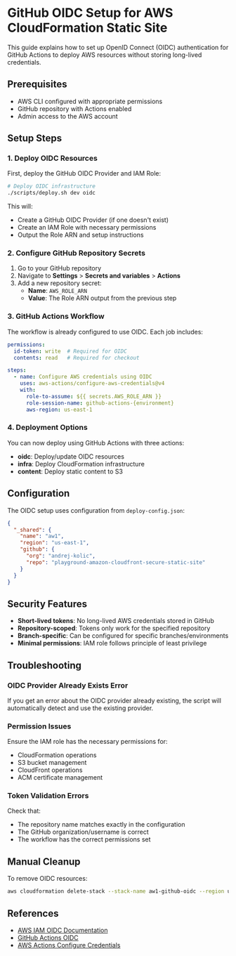 # GitHub OIDC Setup for AWS CloudFormation Static Site

This guide explains how to set up OpenID Connect (OIDC) authentication for GitHub Actions to deploy AWS resources without storing long-lived credentials.

## Prerequisites

- AWS CLI configured with appropriate permissions
- GitHub repository with Actions enabled
- Admin access to the AWS account

## Setup Steps

### 1. Deploy OIDC Resources

First, deploy the GitHub OIDC Provider and IAM Role:

```bash
# Deploy OIDC infrastructure
./scripts/deploy.sh dev oidc
```

This will:
- Create a GitHub OIDC Provider (if one doesn't exist)
- Create an IAM Role with necessary permissions
- Output the Role ARN and setup instructions

### 2. Configure GitHub Repository Secrets

1. Go to your GitHub repository
2. Navigate to **Settings** > **Secrets and variables** > **Actions**
3. Add a new repository secret:
   - **Name**: `AWS_ROLE_ARN`
   - **Value**: The Role ARN output from the previous step

### 3. GitHub Actions Workflow

The workflow is already configured to use OIDC. Each job includes:

```yaml
permissions:
  id-token: write  # Required for OIDC
  contents: read   # Required for checkout

steps:
  - name: Configure AWS credentials using OIDC
    uses: aws-actions/configure-aws-credentials@v4
    with:
      role-to-assume: ${{ secrets.AWS_ROLE_ARN }}
      role-session-name: github-actions-{environment}
      aws-region: us-east-1
```

### 4. Deployment Options

You can now deploy using GitHub Actions with three actions:

- **oidc**: Deploy/update OIDC resources
- **infra**: Deploy CloudFormation infrastructure
- **content**: Deploy static content to S3

## Configuration

The OIDC setup uses configuration from `deploy-config.json`:

```json
{
  "_shared": {
    "name": "aw1",
    "region": "us-east-1",
    "github": {
      "org": "andrej-kolic",
      "repo": "playground-amazon-cloudfront-secure-static-site"
    }
  }
}
```

## Security Features

- **Short-lived tokens**: No long-lived AWS credentials stored in GitHub
- **Repository-scoped**: Tokens only work for the specified repository
- **Branch-specific**: Can be configured for specific branches/environments
- **Minimal permissions**: IAM role follows principle of least privilege

## Troubleshooting

### OIDC Provider Already Exists Error

If you get an error about the OIDC provider already existing, the script will automatically detect and use the existing provider.

### Permission Issues

Ensure the IAM role has the necessary permissions for:
- CloudFormation operations
- S3 bucket management
- CloudFront operations
- ACM certificate management

### Token Validation Errors

Check that:
- The repository name matches exactly in the configuration
- The GitHub organization/username is correct
- The workflow has the correct permissions set

## Manual Cleanup

To remove OIDC resources:

```bash
aws cloudformation delete-stack --stack-name aw1-github-oidc --region us-east-1
```

## References

- [AWS IAM OIDC Documentation](https://docs.aws.amazon.com/IAM/latest/UserGuide/id_roles_providers_create_oidc.html)
- [GitHub Actions OIDC](https://docs.github.com/en/actions/deployment/security-hardening-your-deployments/about-security-hardening-with-openid-connect)
- [AWS Actions Configure Credentials](https://github.com/aws-actions/configure-aws-credentials)
